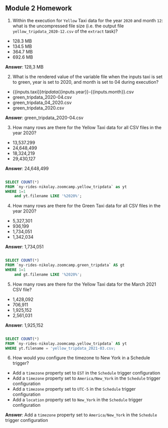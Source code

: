 ## Module 2 Homework


1. Within the execution for `Yellow` Taxi data for the year `2020` and month `12`: what is the uncompressed file size (i.e. the output file `yellow_tripdata_2020-12.csv` of the `extract` task)?
- 128.3 MB
- 134.5 MB
- 364.7 MB
- 692.6 MB

**Answer**: 128,3 MB

2. What is the rendered value of the variable file when the inputs taxi is set to green, year is set to 2020, and month is set to 04 during execution?

- {{inputs.taxi}}_tripdata_{{inputs.year}}-{{inputs.month}}.csv
- green_tripdata_2020-04.csv
- green_tripdata_04_2020.csv
- green_tripdata_2020.csv

**Answer**: green_tripdata_2020-04.csv

3. How many rows are there for the Yellow Taxi data for all CSV files in the year 2020?

- 13,537.299
- 24,648,499
- 18,324,219
- 29,430,127

**Answer**: 24,648,499

```sql

SELECT COUNT(*) 
FROM `ny-rides-nikolay.zoomcamp.yellow_tripdata` as yt
WHERE 1=1
    and yt.filename LIKE '%2020%';
```


4. How many rows are there for the Green Taxi data for all CSV files in the year 2020?

- 5,327,301
- 936,199
- 1,734,051
- 1,342,034

**Answer**: 1,734,051

```sql

SELECT COUNT(*) 
FROM `ny-rides-nikolay.zoomcamp.green_tripdata` AS gt
WHERE 1=1
    and gt.filename LIKE '%2020%';
```



5. How many rows are there for the Yellow Taxi data for the March 2021 CSV file?

- 1,428,092
- 706,911
- 1,925,152
- 2,561,031

**Answer**: 1,925,152

```sql

SELECT COUNT(*) 
FROM `ny-rides-nikolay.zoomcamp.yellow_tripdata` AS yt
WHERE yt.filename = 'yellow_tripdata_2021-03.csv;
```

6) How would you configure the timezone to New York in a Schedule trigger?

- Add a `timezone` property set to `EST` in the `Schedule` trigger configuration  
- Add a `timezone` property set to `America/New_York` in the `Schedule` trigger configuration
- Add a `timezone` property set to `UTC-5` in the `Schedule` trigger configuration
- Add a `location` property set to `New_York` in the `Schedule` trigger configuration  

**Answer**: Add a `timezone` property set to `America/New_York` in the `Schedule` trigger configuration
